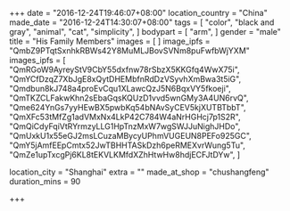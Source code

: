 +++
date = "2016-12-24T19:46:07+08:00"
location_country = "China"
made_date = "2016-12-24T14:30:07+08:00"
tags = [
  "color",
  "black and gray",
  "animal",
  "cat",
  "simplicity",
]
bodypart = [
  "arm",
]
gender = "male"
title = "His Family Members"
images = [
]
image_ipfs = "QmbZ9PTqtSxnhkRBWs42Y8MuMLJBovSVNm8puFwfbWjYXM"
images_ipfs = [  
  "QmRGoW9AyreyStV9CbY55dxfnw78rSbzX5KKGfq4WwX75i",
  "QmYCfDzqZ7XbJgE8xQytDHEMbfnRdDzVSyvhXmBwa3t5iG",
  "Qmdbun8kJ748a4proEvCqu1XLawcQzJ5N6BqxVY5fkoeji",
  "QmTKZCLFakwKhn2sEbaGqsKQUzD1vvd5wnGMy3A4UN6rvQ",
  "Qme624YnGs7yyHEwBX5pwbKq54bNAvSyCEV5kjXUTBTbbT",
  "QmXFc53tMfZg1adVMxNx4LkP42C784W4aNrHGHcj7p1S2R",
  "QmQiCdyFqiVtRYrmzyLLG1HpTnzMxW7wgSWJJuNighJHDo",
  "QmUxkU1x55eGJ2msLCuzaMBycyUPhmVUGEUN8PEFo925GC",
  "QmY5jAmfEEpCmtx52JwTBHHTASkDzh6peRMEXvrWung5Tu",
  "QmZe1upTxcgPj6KL8tEKVLKMfdXZhHtwHw8hdjECFJtDYw",
]

location_city = "Shanghai"
extra = ""
made_at_shop = "chushangfeng"
duration_mins = 90

+++
